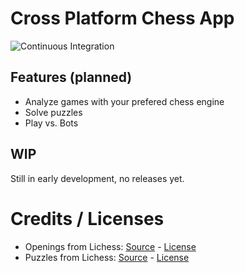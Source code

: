 # Cross Platform Chess App

![Continuous Integration](https://github.com/qwerty084/TauriChess/workflows/Node.js%20CI/badge.svg)

## Features (planned)

- Analyze games with your prefered chess engine
- Solve puzzles
- Play vs. Bots

## WIP

Still in early development, no releases yet.

# Credits / Licenses

- Openings from Lichess: [Source](https://github.com/lichess-org/chess-openings) - [License](https://github.com/lichess-org/chess-openings/blob/master/COPYING.txt)
- Puzzles from Lichess: [Source](https://database.lichess.org/#puzzles) - [License](https://tldrlegal.com/license/creative-commons-cc0-1.0-universal)
